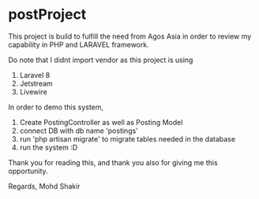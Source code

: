# postProject

This project is build to fulfill the need from Agos Asia in order to review my capability in PHP and LARAVEL framework.

Do note that I didnt import vendor as this project is using
1. Laravel 8
2. Jetstream
3. Livewire

In order to demo this system, 
1. Create PostingController as well as Posting Model
2. connect DB with db name 'postings'
3. run 'php artisan migrate' to migrate tables needed in the database
4. run the system :D

Thank you for reading this, and thank you also for giving me this opportunity.

Regards,
Mohd Shakir
